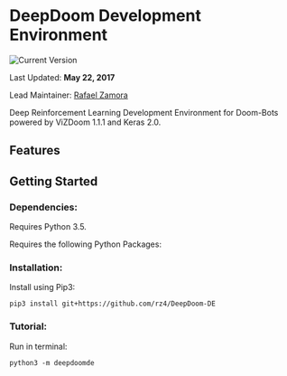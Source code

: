 # DeepDoom Development Environment
![Current Version](https://img.shields.io/badge/version-0.1.0-yellow.svg)

Last Updated: **May 22, 2017**

Lead Maintainer: [Rafael Zamora](https://github.com/rz4)

Deep Reinforcement Learning Development Environment for Doom-Bots powered by
ViZDoom 1.1.1 and Keras 2.0.

## Features

## Getting Started

### Dependencies:

Requires Python 3.5.

Requires the following Python Packages:

### Installation:
Install using Pip3:

```
pip3 install git+https://github.com/rz4/DeepDoom-DE
```

### Tutorial:
Run in terminal:

```
python3 -m deepdoomde
```

